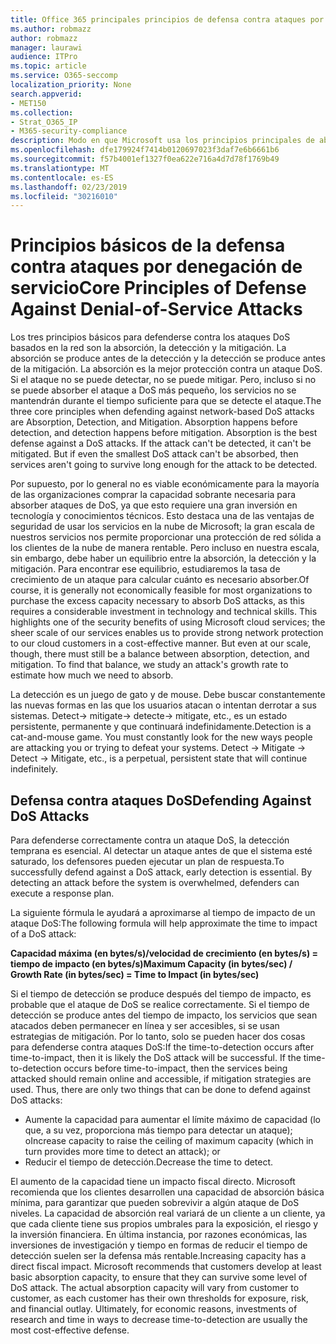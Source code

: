```yaml
---
title: Office 365 principales principios de defensa contra ataques por denegación de servicio
ms.author: robmazz
author: robmazz
manager: laurawi
audience: ITPro
ms.topic: article
ms.service: O365-seccomp
localization_priority: None
search.appverid:
- MET150
ms.collection:
- Strat_O365_IP
- M365-security-compliance
description: Modo en que Microsoft usa los principios principales de absorción, detección y mitigación en su defensa contra ataques por denegación de servicio (DoS).
ms.openlocfilehash: dfe179924f7414b0120697023f3daf7e6b6661b6
ms.sourcegitcommit: f57b4001ef1327f0ea622e716a4d7d78f1769b49
ms.translationtype: MT
ms.contentlocale: es-ES
ms.lasthandoff: 02/23/2019
ms.locfileid: "30216010"
---
```

# <a name="core-principles-of-defense-against-denial-of-service-attacks"></a><span data-ttu-id="af574-103">Principios básicos de la defensa contra ataques por denegación de servicio</span><span class="sxs-lookup"><span data-stu-id="af574-103">Core Principles of Defense Against Denial-of-Service Attacks</span></span>

<span data-ttu-id="af574-p101">Los tres principios básicos para defenderse contra los ataques DoS basados en la red son la absorción, la detección y la mitigación. La absorción se produce antes de la detección y la detección se produce antes de la mitigación. La absorción es la mejor protección contra un ataque DoS. Si el ataque no se puede detectar, no se puede mitigar. Pero, incluso si no se puede absorber el ataque a DoS más pequeño, los servicios no se mantendrán durante el tiempo suficiente para que se detecte el ataque.</span><span class="sxs-lookup"><span data-stu-id="af574-p101">The three core principles when defending against network-based DoS attacks are Absorption, Detection, and Mitigation. Absorption happens before detection, and detection happens before mitigation. Absorption is the best defense against a DoS attacks. If the attack can't be detected, it can't be mitigated. But if even the smallest DoS attack can't be absorbed, then services aren't going to survive long enough for the attack to be detected.</span></span>

<span data-ttu-id="af574-p102">Por supuesto, por lo general no es viable económicamente para la mayoría de las organizaciones comprar la capacidad sobrante necesaria para absorber ataques de DoS, ya que esto requiere una gran inversión en tecnología y conocimientos técnicos. Esto destaca una de las ventajas de seguridad de usar los servicios en la nube de Microsoft; la gran escala de nuestros servicios nos permite proporcionar una protección de red sólida a los clientes de la nube de manera rentable. Pero incluso en nuestra escala, sin embargo, debe haber un equilibrio entre la absorción, la detección y la mitigación. Para encontrar ese equilibrio, estudiaremos la tasa de crecimiento de un ataque para calcular cuánto es necesario absorber.</span><span class="sxs-lookup"><span data-stu-id="af574-p102">Of course, it is generally not economically feasible for most organizations to purchase the excess capacity necessary to absorb DoS attacks, as this requires a considerable investment in technology and technical skills. This highlights one of the security benefits of using Microsoft cloud services; the sheer scale of our services enables us to provide strong network protection to our cloud customers in a cost-effective manner. But even at our scale, though, there must still be a balance between absorption, detection, and mitigation. To find that balance, we study an attack's growth rate to estimate how much we need to absorb.</span></span>

<span data-ttu-id="af574-p103">La detección es un juego de gato y de mouse. Debe buscar constantemente las nuevas formas en las que los usuarios atacan o intentan derrotar a sus sistemas. Detect-> mitigate-> detecte-> mitigate, etc., es un estado persistente, permanente y que continuará indefinidamente.</span><span class="sxs-lookup"><span data-stu-id="af574-p103">Detection is a cat-and-mouse game. You must constantly look for the new ways people are attacking you or trying to defeat your systems. Detect -> Mitigate -> Detect -> Mitigate, etc., is a perpetual, persistent state that will continue indefinitely.</span></span>

## <a name="defending-against-dos-attacks"></a><span data-ttu-id="af574-116">Defensa contra ataques DoS</span><span class="sxs-lookup"><span data-stu-id="af574-116">Defending Against DoS Attacks</span></span>

<span data-ttu-id="af574-p104">Para defenderse correctamente contra un ataque DoS, la detección temprana es esencial. Al detectar un ataque antes de que el sistema esté saturado, los defensores pueden ejecutar un plan de respuesta.</span><span class="sxs-lookup"><span data-stu-id="af574-p104">To successfully defend against a DoS attack, early detection is essential. By detecting an attack before the system is overwhelmed, defenders can execute a response plan.</span></span>

<span data-ttu-id="af574-119">La siguiente fórmula le ayudará a aproximarse al tiempo de impacto de un ataque DoS:</span><span class="sxs-lookup"><span data-stu-id="af574-119">The following formula will help approximate the time to impact of a DoS attack:</span></span>

   <span data-ttu-id="af574-120">**Capacidad máxima (en bytes/s)/velocidad de crecimiento (en bytes/s) = tiempo de impacto (en bytes/s)**</span><span class="sxs-lookup"><span data-stu-id="af574-120">**Maximum Capacity (in bytes/sec) / Growth Rate (in bytes/sec) = Time to Impact (in bytes/sec)**</span></span>

<span data-ttu-id="af574-p105">Si el tiempo de detección se produce después del tiempo de impacto, es probable que el ataque de DoS se realice correctamente. Si el tiempo de detección se produce antes del tiempo de impacto, los servicios que sean atacados deben permanecer en línea y ser accesibles, si se usan estrategias de mitigación. Por lo tanto, solo se pueden hacer dos cosas para defenderse contra ataques DoS:</span><span class="sxs-lookup"><span data-stu-id="af574-p105">If the time-to-detection occurs after time-to-impact, then it is likely the DoS attack will be successful. If the time-to-detection occurs before time-to-impact, then the services being attacked should remain online and accessible, if mitigation strategies are used. Thus, there are only two things that can be done to defend against DoS attacks:</span></span>
- <span data-ttu-id="af574-124">Aumente la capacidad para aumentar el límite máximo de capacidad (lo que, a su vez, proporciona más tiempo para detectar un ataque); o</span><span class="sxs-lookup"><span data-stu-id="af574-124">Increase capacity to raise the ceiling of maximum capacity (which in turn provides more time to detect an attack); or</span></span>
- <span data-ttu-id="af574-125">Reducir el tiempo de detección.</span><span class="sxs-lookup"><span data-stu-id="af574-125">Decrease the time to detect.</span></span>

<span data-ttu-id="af574-p106">El aumento de la capacidad tiene un impacto fiscal directo. Microsoft recomienda que los clientes desarrollen una capacidad de absorción básica mínima, para garantizar que pueden sobrevivir a algún ataque de DoS niveles. La capacidad de absorción real variará de un cliente a un cliente, ya que cada cliente tiene sus propios umbrales para la exposición, el riesgo y la inversión financiera. En última instancia, por razones económicas, las inversiones de investigación y tiempo en formas de reducir el tiempo de detección suelen ser la defensa más rentable.</span><span class="sxs-lookup"><span data-stu-id="af574-p106">Increasing capacity has a direct fiscal impact. Microsoft recommends that customers develop at least basic absorption capacity, to ensure that they can survive some level of DoS attack. The actual absorption capacity will vary from customer to customer, as each customer has their own thresholds for exposure, risk, and financial outlay. Ultimately, for economic reasons, investments of research and time in ways to decrease time-to-detection are usually the most cost-effective defense.</span></span>
